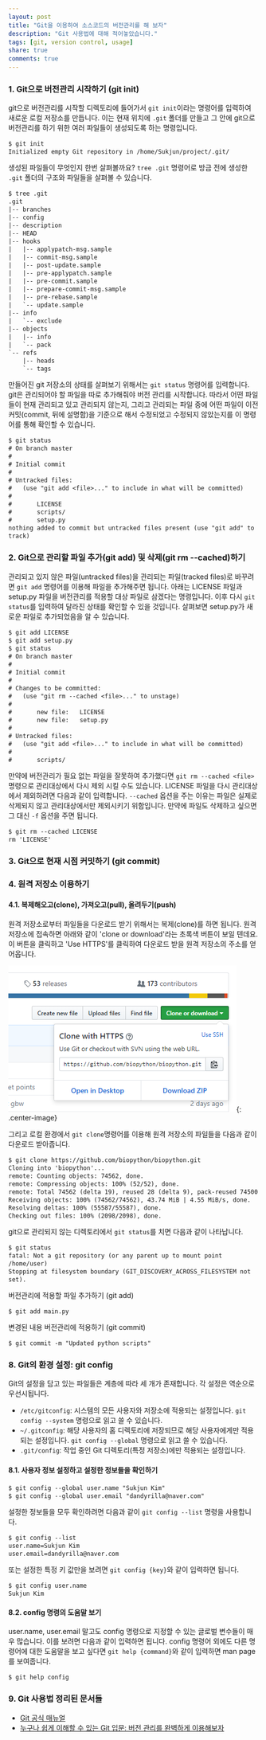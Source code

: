 ```yaml
---
layout: post
title: "Git을 이용하여 소스코드의 버전관리를 해 보자"
description: "Git 사용법에 대해 적어놓았습니다."
tags: [git, version control, usage]
share: true
comments: true
---
```


### 1. Git으로 버전관리 시작하기 (git init)

git으로 버전관리를 시작할 디렉토리에 들어가서 `git init`이라는 명령어를 입력하여 새로운 로컬 저장소를 만듭니다. 이는 현재 위치에 `.git` 폴더를 만들고 그 안에 git으로 버전관리를 하기 위한 여러 파일들이 생성되도록 하는 명령입니다.

```
$ git init
Initialized empty Git repository in /home/Sukjun/project/.git/
```

생성된 파일들이 무엇인지 한번 살펴볼까요? `tree .git` 명령어로 방금 전에 생성한 `.git` 폴더의 구조와 파일들을 살펴볼 수 있습니다.

```
$ tree .git
.git
|-- branches
|-- config
|-- description
|-- HEAD
|-- hooks
|   |-- applypatch-msg.sample
|   |-- commit-msg.sample
|   |-- post-update.sample
|   |-- pre-applypatch.sample
|   |-- pre-commit.sample
|   |-- prepare-commit-msg.sample
|   |-- pre-rebase.sample
|   `-- update.sample
|-- info
|   `-- exclude
|-- objects
|   |-- info
|   `-- pack
`-- refs
    |-- heads
    `-- tags
```

만들어진 git 저장소의 상태를 살펴보기 위해서는 `git status` 명령어를 입력합니다. git은 관리되어야 할 파일을 따로 추가해줘야 버전 관리를 시작합니다. 따라서 어떤 파일들이 현재 관리되고 있고 관리되지 않는지, 그리고 관리되는 파일 중에 어떤 파일이 이전 커밋(commit, 뒤에 설명함)을 기준으로 해서 수정되었고 수정되지 않았는지를 이 명령어를 통해 확인할 수 있습니다.

```
$ git status
# On branch master
#
# Initial commit
#
# Untracked files:
#   (use "git add <file>..." to include in what will be committed)
#
#       LICENSE
#       scripts/
#       setup.py
nothing added to commit but untracked files present (use "git add" to track)
```

### 2. Git으로 관리할 파일 추가(git add) 및 삭제(git rm \-\-cached)하기

관리되고 있지 않은 파일(untracked files)을 관리되는 파일(tracked files)로 바꾸려면 `git add` 명령어를 이용해 파일을 추가해주면 됩니다. 아래는 LICENSE 파일과 setup.py 파일을 버전관리를 적용할 대상 파일로 삼겠다는 명령입니다. 이후 다시 `git status`를 입력하여 달라진 상태를 확인할 수 있을 것입니다. 살펴보면 setup.py가 새로운 파일로 추가되었음을 알 수 있습니다.

```
$ git add LICENSE
$ git add setup.py
$ git status
# On branch master
#
# Initial commit
#
# Changes to be committed:
#   (use "git rm --cached <file>..." to unstage)
#
#       new file:   LICENSE
#       new file:   setup.py
#
# Untracked files:
#   (use "git add <file>..." to include in what will be committed)
#
#       scripts/
```

만약에 버전관리가 필요 없는 파일을 잘못하여 추가했다면 `git rm --cached <file>` 명령으로 관리대상에서 다시 제외 시킬 수도 있습니다. LICENSE 파일을 다시 관리대상에서 제외하려면 다음과 같이 입력합니다. `--cached` 옵션을 주는 이유는 파일은 실제로 삭제되지 않고 관리대상에서만 제외시키기 위함입니다. 만약에 파일도 삭제하고 싶으면 그 대신 `-f` 옵션을 주면 됩니다.

```
$ git rm --cached LICENSE
rm 'LICENSE'
```

### 3. Git으로 현재 시점 커밋하기 (git commit)



### 4. 원격 저장소 이용하기

#### 4.1. 복제해오고(clone), 가져오고(pull), 올려두기(push)

원격 저장소로부터 파일들을 다운로드 받기 위해서는 복제(clone)를 하면 됩니다. 원격 저장소에 접속하면 아래와 같이 'clone or download'라는 초록색 버튼이 보일 텐데요. 이 버튼을 클릭하고 'Use HTTPS'를 클릭하여 다운로드 받을 원격 저장소의 주소를 얻어옵니다.

![Image](/images/2017-07-28/fig1.png?v1 "git clone"){: .center-image}

그리고 로컬 환경에서 `git clone`명령어를 이용해 원격 저장소의 파일들을 다음과 같이 다운로드 받아줍니다.

```
$ git clone https://github.com/biopython/biopython.git
Cloning into 'biopython'...
remote: Counting objects: 74562, done.
remote: Compressing objects: 100% (52/52), done.
remote: Total 74562 (delta 19), reused 28 (delta 9), pack-reused 74500
Receiving objects: 100% (74562/74562), 43.74 MiB | 4.55 MiB/s, done.
Resolving deltas: 100% (55587/55587), done.
Checking out files: 100% (2098/2098), done.
```




git으로 관리되지 않는 디렉토리에서 `git status`를 치면 다음과 같이 나타납니다.

```
$ git status
fatal: Not a git repository (or any parent up to mount point /home/user)
Stopping at filesystem boundary (GIT_DISCOVERY_ACROSS_FILESYSTEM not set).
```

버전관리에 적용할 파일 추가하기 (git add)
```
$ git add main.py
```


변경된 내용 버전관리에 적용하기 (git commit)

```
$ git commit -m "Updated python scripts"
```


### 8. Git의 환경 설정: git config

Git의 설정을 담고 있는 파일들은 계층에 따라 세 개가 존재합니다. 각 설정은 역순으로 우선시됩니다.

* `/etc/gitconfig`: 시스템의 모든 사용자와 저장소에 적용되는 설정입니다. `git config --system` 명령으로 읽고 쓸 수 있습니다.
* `~/.gitconfig`: 해당 사용자의 홈 디렉토리에 저장되므로 해당 사용자에게만 적용되는 설정입니다. `git config --global` 명령으로 읽고 쓸 수 있습니다.
* `.git/config`: 작업 중인 Git 디렉토리(특정 저장소)에만 적용되는 설정입니다.

#### 8.1. 사용자 정보 설정하고 설정한 정보들을 확인하기

```
$ git config --global user.name "Sukjun Kim"
$ git config --global user.email "dandyrilla@naver.com"
```

설정한 정보들을 모두 확인하려면 다음과 같이 `git config --list` 명령을 사용합니다.

```
$ git config --list
user.name=Sukjun Kim
user.email=dandyrilla@naver.com
```

또는 설정한 특정 키 값만을 보려면 `git config {key}`와 같이 입력하면 됩니다.

```
$ git config user.name
Sukjun Kim
```

#### 8.2. config 명령의 도움말 보기

user.name, user.email 말고도 config 명령으로 지정할 수 있는 글로벌 변수들이 매우 많습니다. 이를 보려면 다음과 같이 입력하면 됩니다. config 명령어 외에도 다른 명령어에 대한 도움말을 보고 싶다면 `git help {command}`와 같이 입력하면 man page를 보여줍니다.

```
$ git help config
```


### 9. Git 사용법 정리된 문서들

* [Git 공식 매뉴얼](https://git-scm.com/book/ko/v2/%EC%8B%9C%EC%9E%91%ED%95%98%EA%B8%B0-%EB%B2%84%EC%A0%84-%EA%B4%80%EB%A6%AC%EB%9E%80%3F)
* [누구나 쉽게 이해할 수 있는 Git 입문: 버전 관리를 완벽하게 이용해보자](https://backlogtool.com/git-guide/kr/)